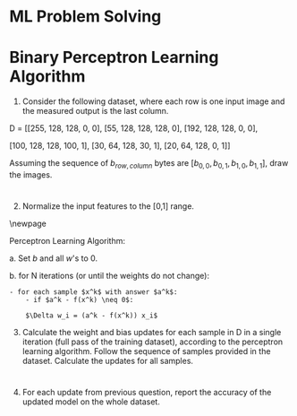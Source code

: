# ML Problem Solving
# Binary Perceptron Learning Algorithm



1. Consider the following dataset, where each row is one input image and the measured output is the last column.

D = [[255, 128, 128, 0, 0], [55, 128, 128, 128, 0], [192, 128, 128, 0, 0],

[100, 128, 128, 100, 1], [30, 64, 128, 30, 1], [20, 64, 128, 0, 1]]


Assuming the sequence of $b_{row,column}$ bytes are $[b_{0,0}, b_{0,1}, b_{1,0}, b_{1,1}]$, draw the images.

#
#
#
#
#
#
#
#
#
#


2. Normalize the input features to the [0,1] range.



\newpage


Perceptron Learning Algorithm:

a. Set $b$ and all $w$'s to 0.

b. for N iterations (or until the weights do not change):

    - for each sample $x^k$ with answer $a^k$:
        - if $a^k - f(x^k) \neq 0$:        
        
        $\Delta w_i = (a^k - f(x^k)) x_i$


3. Calculate the weight and bias updates for each sample in D in a single iteration (full pass of the training dataset), according to the perceptron learning algorithm. Follow the sequence of samples provided in the dataset. Calculate the updates for all samples.

#
#
#
#
#
#
#
#
#
#
#
#

4. For each update from previous question, report the accuracy of the updated model on the whole dataset.

#
#
#
#


